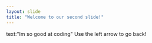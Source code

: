 ```yaml
---
layout: slide
title: "Welcome to our second slide!"
---
```

text:"Im so good at coding"
Use the left arrow to go back!
